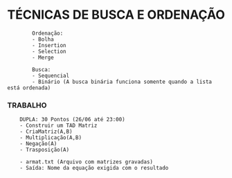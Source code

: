 # TÉCNICAS DE BUSCA E ORDENAÇÃO
            Ordenação:
            - Bolha
            - Insertion
            - Selection
            - Merge

            Busca:
            - Sequencial
            - Binário (A busca binária funciona somente quando a lista está ordenada)
  

  ### TRABALHO
        DUPLA: 30 Pontos (26/06 até 23:00)
        - Construir um TAD Matriz
        - CriaMatriz(A,B)
        - Multiplicação(A,B)
        - Negação(A)
        - Trasposição(A)

        - armat.txt (Arquivo com matrizes gravadas)
        - Saída: Nome da equação exigida com o resultado
